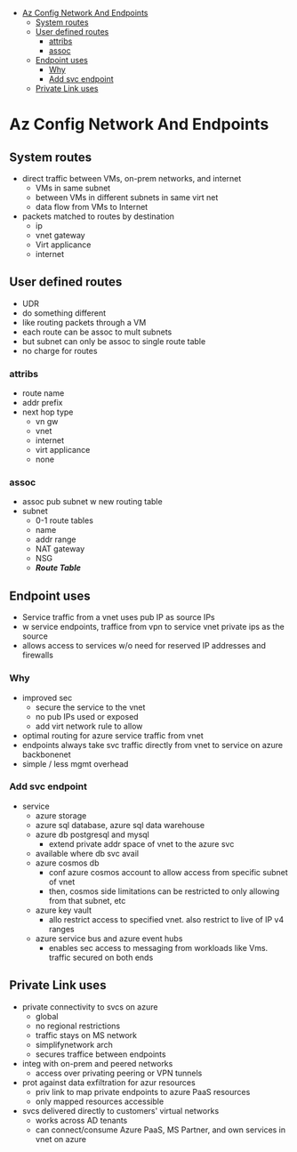 - [Az Config Network And Endpoints](#az-config-network-and-endpoints)
  - [System routes](#system-routes)
  - [User defined routes](#user-defined-routes)
    - [attribs](#attribs)
    - [assoc](#assoc)
  - [Endpoint uses](#endpoint-uses)
    - [Why](#why)
    - [Add svc endpoint](#add-svc-endpoint)
  - [Private Link uses](#private-link-uses)
# Az Config Network And Endpoints 

## System routes
* direct traffic between VMs, on-prem networks, and internet
  * VMs in same subnet
  * between VMs in different subnets in same virt net
  * data flow from VMs to Internet
* packets matched to routes by destination
  * ip
  * vnet gateway
  * Virt applicance
  * internet

## User defined routes
* UDR
* do something different
* like routing packets through a VM
* each route can be assoc to mult subnets
* but subnet can only be assoc to single route table
* no charge for routes

### attribs
* route name
* addr prefix
* next hop type
  * vn gw
  * vnet
  * internet
  * virt applicance
  * none

### assoc
* assoc pub subnet w new routing table
* subnet
  * 0-1 route tables
  * name
  * addr range
  * NAT gateway
  * NSG
  * ***Route Table***

## Endpoint uses
* Service traffic from a vnet uses pub IP as source IPs
* w service endpoints, traffice from vpn to service vnet private ips as the source
* allows access to services w/o need for reserved IP addresses and firewalls

### Why
* improved sec
  * secure the service to the vnet
  * no pub IPs used or exposed
  * add virt network rule to allow
* optimal routing for azure service traffic from vnet
* endpoints always take svc traffic directly from vnet to service on azure backbonenet
* simple / less mgmt overhead

### Add svc endpoint
* service
  * azure storage
  * azure sql database, azure sql data warehouse
  * azure db postgresql and mysql
    * extend private addr space of vnet to the azure svc
  * available where db svc avail
  * azure cosmos db
    * conf azure cosmos account to allow access from specific subnet of vnet
    * then, cosmos side limitations can be restricted to only allowing from that subnet, etc
  * azure key vault
    * allo restrict access to specified vnet. also restrict to live of IP v4 ranges
  * azure service bus and azure event hubs
    * enables sec access to messaging from workloads like Vms. traffic secured on both ends

## Private Link uses
* private connectivity to svcs on azure
  * global 
  * no regional restrictions
  * traffic stays on MS network
  * simplifynetwork arch
  * secures traffice between endpoints
* integ with on-prem and peered networks
  * access over privating peering or VPN tunnels
* prot against data exfiltration for azur resources
  * priv link to map private endpoints to azure PaaS resources
  * only mapped resources accessible
* svcs delivered directly to customers' virtual networks
  * works across AD tenants
  * can connect/consume Azure PaaS, MS Partner, and own services in vnet on azure